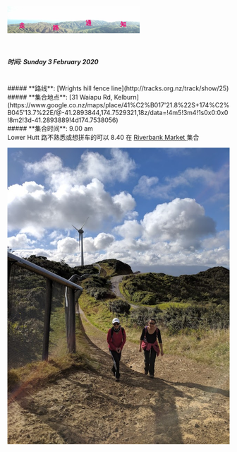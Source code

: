 ![skyline](_images/skyline2.png)

<br/>


##### **时间**: Sunday 3 February 2020
<br/>
##### **路线**: [Wrights hill fence line](http://tracks.org.nz/track/show/25)
<br/>
##### **集合地点**: [31 Waiapu Rd, Kelburn](https://www.google.co.nz/maps/place/41%C2%B017'21.8%22S+174%C2%B045'13.7%22E/@-41.2893844,174.7529321,18z/data=!4m5!3m4!1s0x0:0x0!8m2!3d-41.2893889!4d174.7538056)
<br/>
##### **集合时间**: 9.00 am 
<br/>
<div class="alert alert-warning">
Lower Hutt 路不熟悉或想拼车的可以 8.40 在 <a href="https://www.google.co.nz/maps/place/41%C2%B012'22.2%22S+174%C2%B054'22.3%22E/@-41.2061695,174.9048034,17z/data=!3m1!4b1!4m6!3m5!1s0x0:0x0!7e2!8m2!3d-41.2061716!4d174.9061796"> Riverbank Market  </a> 集合
</div>




![IMG_20180325_101237](_images/IMG_20180325_101237.jpg)
